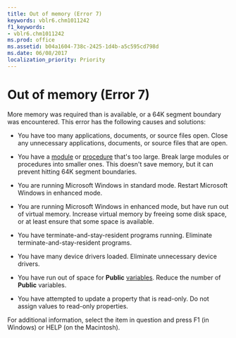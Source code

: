 ```yaml
---
title: Out of memory (Error 7)
keywords: vblr6.chm1011242
f1_keywords:
- vblr6.chm1011242
ms.prod: office
ms.assetid: b04a1604-738c-2425-1d4b-a5c595cd798d
ms.date: 06/08/2017
localization_priority: Priority
---
```



# Out of memory (Error 7)

More memory was required than is available, or a 64K segment boundary was encountered. This error has the following causes and solutions:



- You have too many applications, documents, or source files open. Close any unnecessary applications, documents, or source files that are open.
    
- You have a [module](../../Glossary/vbe-glossary.md#module) or [procedure](../../Glossary/vbe-glossary.md#procedure) that's too large. Break large modules or procedures into smaller ones. This doesn't save memory, but it can prevent hitting 64K segment boundaries.
    
- You are running Microsoft Windows in standard mode. Restart Microsoft Windows in enhanced mode.
    
- You are running Microsoft Windows in enhanced mode, but have run out of virtual memory. Increase virtual memory by freeing some disk space, or at least ensure that some space is available.
    
- You have terminate-and-stay-resident programs running. Eliminate terminate-and-stay-resident programs.
    
- You have many device drivers loaded. Eliminate unnecessary device drivers.
    
- You have run out of space for **Public** [variables](../../Glossary/vbe-glossary.md#variable). Reduce the number of  **Public** variables.
    
- You have attempted to update a property that is read-only. Do not assign values to read-only properties.

For additional information, select the item in question and press F1 (in Windows) or HELP (on the Macintosh).

